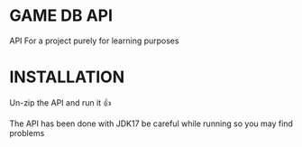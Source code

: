 # GAME DB API

API For a project purely for learning purposes

# INSTALLATION

Un-zip the API and run it 👍

The API has been done with JDK17 be careful while running so you may find problems
